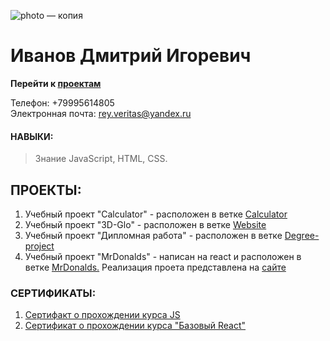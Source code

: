 ![photo — копия](https://user-images.githubusercontent.com/51052680/113975235-a2c07d00-9858-11eb-96b8-9c105cc09054.jpg)
# Иванов Дмитрий Игоревич

**Перейти к [проектам](#проекты)**

Телефон: +79995614805 <br>
Электронная почта: rey.veritas@yandex.ru

#### НАВЫКИ:
> Знание JavaScript, HTML, CSS.<br>

## ПРОЕКТЫ:
1. Учебный проект "Calculator" - расположен в ветке [Calculator](https://github.com/reying/myResume/tree/Calculator)
2. Учебный проект "3D-Glo" - расположен в ветке [Website](https://github.com/reying/myResume/tree/Website)
3. Учебный проект "Дипломная работа" - расположен в ветке [Degree-project](https://github.com/reying/myResume/tree/Degree-project)
4. Учебный проект "MrDonalds" - написан на react и расположен в ветке [MrDonalds.](https://github.com/reying/myResume/tree/MrDonalds)
  Реализация проета представлена на [сайте](https://mrdonalds-4e15a.web.app/)

### СЕРТИФИКАТЫ:
1. [Сертифакт о прохождении курса JS](https://drive.google.com/file/d/1Zmuixsqzzf0Ml-x0sv0mbxnsy8B7HJFq/view?usp=sharing)
2. [Сертификат о прохождении курса "Базовый React"](https://drive.google.com/file/d/1dbQzgjMC5q0__ulRC4ROjkjTivw2I0D-/view?usp=sharing)
